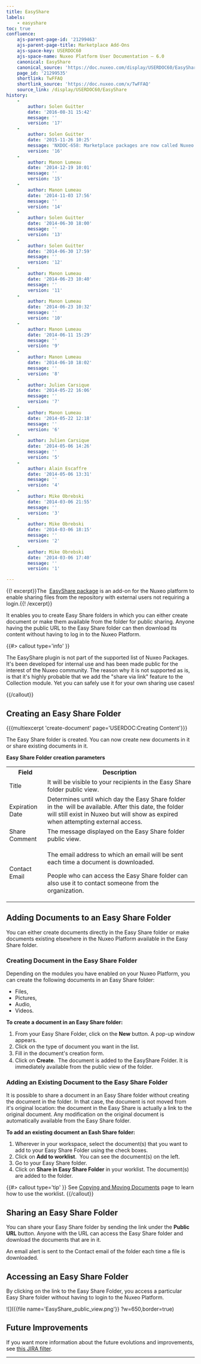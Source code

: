 ```yaml
---
title: EasyShare
labels:
    - easyshare
toc: true
confluence:
    ajs-parent-page-id: '21299463'
    ajs-parent-page-title: Marketplace Add-Ons
    ajs-space-key: USERDOC60
    ajs-space-name: Nuxeo Platform User Documentation — 6.0
    canonical: EasyShare
    canonical_source: 'https://doc.nuxeo.com/display/USERDOC60/EasyShare'
    page_id: '21299535'
    shortlink: TwFFAQ
    shortlink_source: 'https://doc.nuxeo.com/x/TwFFAQ'
    source_link: /display/USERDOC60/EasyShare
history:
    - 
        author: Solen Guitter
        date: '2016-08-31 15:42'
        message: ''
        version: '17'
    - 
        author: Solen Guitter
        date: '2015-11-26 10:25'
        message: 'NXDOC-658: Marketplace packages are now called Nuxeo Packages'
        version: '16'
    - 
        author: Manon Lumeau
        date: '2014-12-19 10:01'
        message: ''
        version: '15'
    - 
        author: Manon Lumeau
        date: '2014-11-03 17:56'
        message: ''
        version: '14'
    - 
        author: Solen Guitter
        date: '2014-06-30 18:00'
        message: ''
        version: '13'
    - 
        author: Solen Guitter
        date: '2014-06-30 17:59'
        message: ''
        version: '12'
    - 
        author: Manon Lumeau
        date: '2014-06-23 10:40'
        message: ''
        version: '11'
    - 
        author: Manon Lumeau
        date: '2014-06-23 10:32'
        message: ''
        version: '10'
    - 
        author: Manon Lumeau
        date: '2014-06-11 15:29'
        message: ''
        version: '9'
    - 
        author: Manon Lumeau
        date: '2014-06-10 18:02'
        message: ''
        version: '8'
    - 
        author: Julien Carsique
        date: '2014-05-22 16:06'
        message: ''
        version: '7'
    - 
        author: Manon Lumeau
        date: '2014-05-22 12:18'
        message: ''
        version: '6'
    - 
        author: Julien Carsique
        date: '2014-05-06 14:26'
        message: ''
        version: '5'
    - 
        author: Alain Escaffre
        date: '2014-05-06 13:31'
        message: ''
        version: '4'
    - 
        author: Mike Obrebski
        date: '2014-03-06 21:55'
        message: ''
        version: '3'
    - 
        author: Mike Obrebski
        date: '2014-03-06 18:15'
        message: ''
        version: '2'
    - 
        author: Mike Obrebski
        date: '2014-03-06 17:40'
        message: ''
        version: '1'

---
```

{{! excerpt}}The&nbsp; [EasyShare package](https://connect.nuxeo.com/nuxeo/site/marketplace/package/easyshare) is an add-on for the Nuxeo platform to enable sharing files from the repository with external users not requiring a login.{{! /excerpt}}

It enables you to create Easy Share folders in which you can either create document or make them available from the folder for public sharing. Anyone having the public URL to the Easy Share folder can then download its content without having to log in to the Nuxeo Platform.

{{#> callout type='info' }}

The EasyShare plugin is not part of the supported list of Nuxeo Packages. It's been developed for internal use and has been made public for the interest of the Nuxeo community. The reason why it is not supported as is, is that it's highly probable that we add the "share via link" feature to the Collection module. Yet you can safely use it for your own sharing use cases!

{{/callout}}

## Creating an Easy Share Folder

{{{multiexcerpt 'create-document' page='USERDOC:Creating Content'}}}

The Easy Share folder is created. You can now create new documents in it or share existing documents in it.

**Easy Share Folder creation parameters**

<table><tbody><tr><th colspan="1">Field</th><th colspan="1">Description</th></tr><tr><td colspan="1">Title</td><td colspan="1">It will be visible to your recipients in the Easy Share folder public view.</td></tr><tr><td colspan="1">Expiration Date</td><td colspan="1">Determines until which day the Easy Share folder in the&nbsp; will be available.
After this date, the folder will still exist in Nuxeo but will show as expired when attempting external access.</td></tr><tr><td colspan="1">Share Comment</td><td colspan="1">The message displayed on the Easy Share folder public view.</td></tr><tr><td colspan="1">Contact Email</td><td colspan="1">

The email address to which an email will be sent each time a document is downloaded.

People who can access the Easy Share folder can also use it to contact someone from the organization.

</td></tr></tbody></table>

## Adding Documents to an Easy Share Folder

You can either create documents directly in the Easy Share folder or make documents&nbsp;existing elsewhere in the Nuxeo Platform available in the Easy Share folder.

### Creating Document in the Easy Share Folder

Depending on the modules you have enabled on your Nuxeo Platform, you can create the following documents in an Easy Share folder:

*   Files,
*   Pictures,
*   Audio,
*   Videos.

**To create a document in an Easy Share folder:**

1.  From your Easy Share Folder, click on the **New** button.
    A pop-up window appears.&nbsp;
2.  Click on the type of document you want in the list.&nbsp;
3.  <span style="line-height: 1.4285715;">Fill in the document's creation form.</span>
4.  Click on **Create**.&nbsp;
    The document is added to the EasyShare Folder. It is immediately available from the public view of the folder.

### Adding an Existing Document to the Easy Share Folder

It is possible to share a document in an Easy Share folder without creating the document in the folder. In that case, the document is not moved from it's original location: the document in the Easy Share is actually a link to the original document. Any modification on the original document is automatically available from the Easy Share folder.

**To add an existing document an Eash Share folder:**

1.  Wherever in your workspace, select the document(s) that you want to add to your Easy Share Folder using the check boxes.
2.  Click on **Add to worklist**.&nbsp;
    You can see the document(s) on the left.&nbsp;
3.  Go to your Easy Share folder.
4.  Click on **Share in Easy Share Folder** in your worklist.
    The document(s) are added to the folder.&nbsp;

{{#> callout type='tip' }} See [Copying and Moving Documents](http://doc.nuxeo.com/x/IwHF) page to learn how to use the worklist. {{/callout}}

## Sharing an Easy Share Folder

You can share your Easy Share folder by sending the link under the&nbsp;**Public URL** button. Anyone with the URL can access the Easy Share folder and download the documents that are in it.

An email alert is sent to the Contact email of the folder each time a file is downloaded.&nbsp;

## Accessing an Easy Share Folder

By clicking on the link to the Easy Share Folder, you access&nbsp;a particular Easy Share folder without having to login to the Nuxeo Platform.

![]({{file name='EasyShare_public_view.png'}} ?w=650,border=true)

## Future Improvements

If you want more information about the future evolutions and improvements, see [this JIRA filter](https://jira.nuxeo.com/issues/?jql=project%20%3D%20NXP%20AND%20resolution%20%3D%20Unresolved%20AND%20component%20%3D%20%22Easy%20Share%22).&nbsp;

* * *

&nbsp;